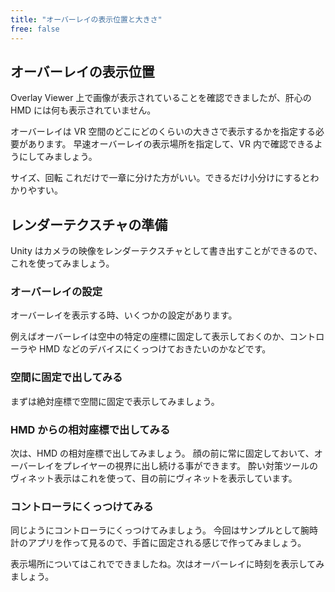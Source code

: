 ```yaml
---
title: "オーバーレイの表示位置と大きさ"
free: false
---
```


## オーバーレイの表示位置
Overlay Viewer 上で画像が表示されていることを確認できましたが、肝心の HMD には何も表示されていません。

オーバーレイは VR 空間のどこにどのくらいの大きさで表示するかを指定する必要があります。
早速オーバーレイの表示場所を指定して、VR 内で確認できるようにしてみましょう。


サイズ、回転
これだけで一章に分けた方がいい。できるだけ小分けにするとわかりやすい。

## レンダーテクスチャの準備
Unity はカメラの映像をレンダーテクスチャとして書き出すことができるので、これを使ってみましょう。

### オーバーレイの設定
オーバーレイを表示する時、いくつかの設定があります。

例えばオーバーレイは空中の特定の座標に固定して表示しておくのか、コントローラや HMD などのデバイスにくっつけておきたいのかなどです。

### 空間に固定で出してみる
まずは絶対座標で空間に固定で表示してみましょう。

### HMD からの相対座標で出してみる
次は、HMD の相対座標で出してみましょう。
顔の前に常に固定しておいて、オーバーレイをプレイヤーの視界に出し続ける事ができます。
酔い対策ツールのヴィネット表示はこれを使って、目の前にヴィネットを表示しています。

### コントローラにくっつけてみる
同じようにコントローラにくっつけてみましょう。
今回はサンプルとして腕時計のアプリを作って見るので、手首に固定される感じで作ってみましょう。

表示場所についてはこれでできましたね。次はオーバーレイに時刻を表示してみましょう。